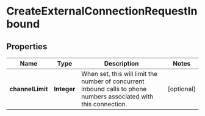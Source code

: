 

# CreateExternalConnectionRequestInbound


## Properties

| Name | Type | Description | Notes |
|------------ | ------------- | ------------- | -------------|
|**channelLimit** | **Integer** | When set, this will limit the number of concurrent inbound calls to phone numbers associated with this connection. |  [optional] |



